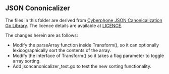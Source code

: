 ## JSON Cononicalizer

The files in this folder are derived from [Cyberphone JSON Canonicalization Go Library](https://github.com/cyberphone/json-canonicalization/tree/master/go/src/webpki.org/jsoncanonicalizer). 
The licence details are available at [LICENCE](https://github.com/cyberphone/json-canonicalization/blob/master/LICENSE).

The changes herein are as follows:
- Modify the parseArray function inside Transform(), so it can optionally lexicographically sort the contents of the array.
- Modify the interface of Transform() so it takes a flag parameter to toggle array sorting.
- Add jsoncanonicalizer_test.go to test the new sorting functionality.
 